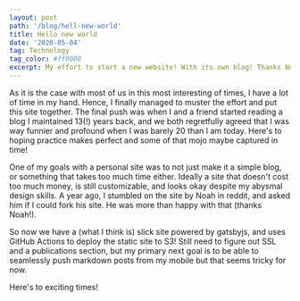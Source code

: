 ```yaml
---
layout: post
path: '/blog/hell-new-world'
title: Hello new world
date: '2020-05-04'
tag: Technology
tag_color: #ff0000
excerpt: My effort to start a new website! With its own blog! Thanks Noah Yamamoto!
---
```

As it is the case with most of us in this most
 interesting of times, I have a lot of time in
my hand. Hence, I finally managed to muster the effort 
 and put this site together. The final push was when I
 and a friend started reading a blog I maintained 13(!) 
 years back, and we both regretfully agreed that I was 
 way funnier and profound when I was barely 20 than I am 
 today. Here's to hoping practice makes perfect and 
 some of that mojo maybe captured in time!

One of my goals with a personal site was to not just make 
it a simple blog, or something that takes too much time either.
Ideally a site that doesn't cost too much money, is still customizable,
 and looks okay despite my abysmal design skills. A year ago,
I stumbled on the site by Noah in reddit, and asked him if I could 
fork his site. He was more than happy with that (thanks Noah!). 

So now we have a (what I think is) slick site powered by gatsbyjs, and uses GitHub Actions to deploy the static site to S3!
Still need to figure out SSL and a publications section, but my primary next goal is to be able to 
 seamlessly push markdown posts from my mobile but that seems tricky for now.

Here's to exciting times! 
